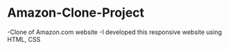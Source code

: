 # Amazon-Clone-Project
-Clone of Amazon.com website
-I developed this responsive website using HTML, CSS
